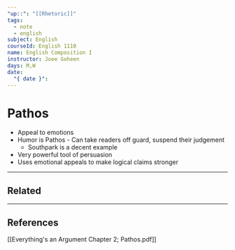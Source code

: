 ```yaml
---
"up::": "[[Rhetoric]]"
tags:
  - note
  - english
subject: English
courseId: English 1110
name: English Composition I
instructor: Joee Goheen
days: M,W
date:
  "{ date }":
---
```

# Pathos

- Appeal to emotions
- Humor is Pathos - Can take readers off guard, suspend their judgement
	- Southpark is a decent example
- Very powerful tool of persuasion
- Uses emotional appeals to make logical claims stronger


---
## Related

---

## References

[[Everything's an Argument Chapter 2; Pathos.pdf]]